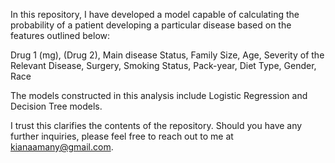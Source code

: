 In this repository, I have developed a model capable of calculating the probability of a patient developing a particular disease based on the features outlined below:

Drug 1 (mg), (Drug 2),
Main disease Status,
Family Size, Age,
Severity of the Relevant Disease,
Surgery,
Smoking Status,
Pack-year,
Diet Type,
Gender, Race

The models constructed in this analysis include Logistic Regression and Decision Tree models.


I trust this clarifies the contents of the repository. Should you have any further inquiries, please feel free to reach out to me at kianaamany@gmail.com.
